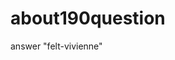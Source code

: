 # about190question
answer
"&#102;&#101;&#108;&#116;&#45;&#118;&#105;&#118;&#105;&#101;&#110;&#110;&#101;"
